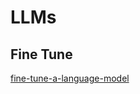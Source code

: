 # LLMs

## Fine Tune

[fine-tune-a-language-model](https://replicate.com/docs/guides/fine-tune-a-language-model)
